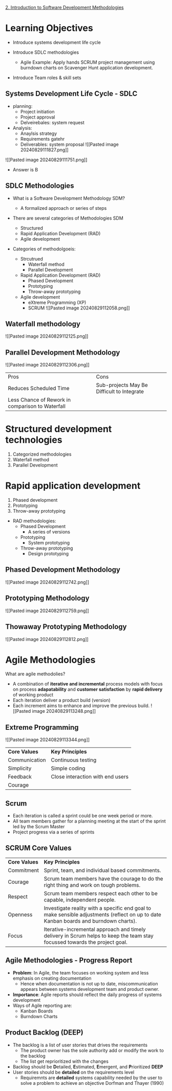 [2. Introduction to Software Development Methodologies](https://docs.google.com/presentation/d/1Hr2yTNnk3c-fxiX7mi44WLADRkR4ssv3/edit#slide=id.p1)

# Learning Objectives
- Introduce systems development life cycle
    
- Introduce SDLC methodologies
	- Agile Example: Apply hands SCRUM project management using burndown charts on Scavenger Hunt application development.
- Introduce Team roles & skill sets

## Systems Development Life Cycle - SDLC
- planning:
	- Project initiation
	- Project approval
	- Delveirebales: system request
- Analysis:
	- Anaylsis strategy
	- Requirements gatehr
	- Deliverables: system proposal
![[Pasted image 20240829111827.png]]


![[Pasted image 20240829111751.png]]
- Answer is B

## SDLC Methodologies
- What is a Software Development Methodology SDM?
	- A formalized approach or series of steps
- There are several categories of Methodologies SDM
	- Structured
	- Rapid Application Development (RAD)
	- Agile development

- Categories of methodolgoeis:
	- Strcutrued
		- Waterfall method
		- Parallel Development
	- Rapid Application Development (RAD)
		- Phased Development
		- Prototyping
		- Throw-away prototyping
	- Agile development
		- eXtreme Programming (XP)
		- SCRUM
![[Pasted image 20240829112058.png]]
## Waterfall methodology
![[Pasted image 20240829112125.png]]

## Parallel Development Methodology
![[Pasted image 20240829112306.png]]

|                                                  |                                            |
| ------------------------------------------------ | ------------------------------------------ |
| Pros                                             | Cons                                       |
| Reduces Scheduled Time                           | Sub-projects May Be Difficult to Integrate |
| Less Chance of Rework in comparison to Waterfall |                                            |
# Structured development technologies
1. Categorized methodologies
2. Waterfall method
3. Parallel Development

# Rapid application development
1. Phased development
2. Prototyping
3. Throw-away prototyping


- RAD methodologies:
	- Phased Development
		- A series of versions
	- Prototyping
		- System prototyping
	- Throw-away prototyping
		- Design prototyping

## Phased Development Methodology
![[Pasted image 20240829112742.png]]

## Prototyping Methodology
![[Pasted image 20240829112759.png]]

## Thowaway Prototyping Methodology
![[Pasted image 20240829112812.png]]

# Agile Methodologies
What are agile methodolies?
- A combination of **iterative and incremental** process models with focus on process **adapatability** and **customer satisfaction** by **rapid delivery** of working product
- Each iteration deliver a product build (version)
- Each increment aims to enhance and improve the previous build.
![[Pasted image 20240829113248.png]]

## Extreme Programming
![[Pasted image 20240829113344.png]]

|                 |                                  |
| --------------- | -------------------------------- |
| **Core Values** | **Key Principles**               |
| Communication   | Continuous testing               |
| Simplicity      | Simple coding                    |
| Feedback        | Close interaction with end users |
| Courage         |                                  |

## Scrum
- Each iteration is called a sprint could be one week period or more.
- All team members gather for a planning meeting at the start of the sprint led by the Scrum Master
- Project progress via a series of sprints

## SCRUM Core Values

|                 |                                                                                                                                      |
| --------------- | ------------------------------------------------------------------------------------------------------------------------------------ |
| **Core Values** | **Key Principles**                                                                                                                   |
| Commitment      | Sprint, team, and individual based commitments.                                                                                      |
| Courage         | Scrum team members have the courage to do the right thing and work on tough problems.                                                |
| Respect         | Scrum team members respect each other to be capable, independent people.                                                             |
| Openness        | Investigate reality with a specific end goal to make sensible adjustments (reflect on up to date Kanban boards and burndown charts). |
| Focus           | Iterative-incremental approach and timely delivery in Scrum helps to keep the team stay focussed towards the project goal.           |

## Agile Methodologies - Progress Report
- **Problem**: In Agile, the team focuses on working system and less emphasis on creating documentation
	- Hence when documentation is not up to date, miscommunication appears between systems development team and product owner.
- **Importance**: Agile reports should reflect the daily progress of systems development
- Ways of Agile reporting are:
	- Kanban Boards
	- Burndown Charts

## Product Backlog (DEEP)
- The backlog is a list of user stories that drives the requirements
	- The product owner has the sole authority add or modify the work to the backlog
	- The list get reprioritized with the changes
- Backlog should be **D**etailed, **E**stimated, **E**mergent, and **P**rioritized **DEEP**
- User stories should be **detailed** on the requirements level
	- Requiremnts are **detailed** systems capability needed by the user to solve a problem to achieve an objective Dorfman and Thayer (1990)





















